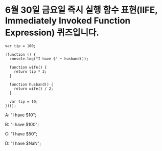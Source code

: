 # 6월 30일 금요일 즉시 실행 함수 표현(IIFE, Immediately Invoked Function Expression) 퀴즈입니다.

```
var tip = 100;

(function () {
  console.log("I have $" + husband());

  function wife() {
    return tip * 2;
  }

  function husband() {
    return wife() / 2;
  }

  var tip = 10;
})();
```

A: "I have $10";

B: "I have $100";

C: "I have $50";

D: "I have $NaN";